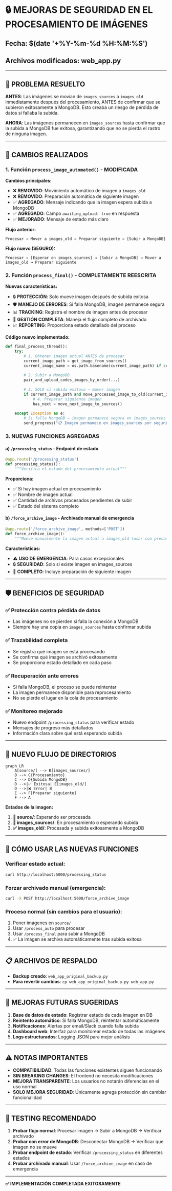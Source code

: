 # 🔒 MEJORAS DE SEGURIDAD EN EL PROCESAMIENTO DE IMÁGENES

## Fecha: $(date '+%Y-%m-%d %H:%M:%S')
## Archivos modificados: web_app.py

---

## 🎯 PROBLEMA RESUELTO

**ANTES**: Las imágenes se movían de `images_sources` a `images_old` inmediatamente después del procesamiento, ANTES de confirmar que se subieron exitosamente a MongoDB. Esto creaba un riesgo de pérdida de datos si fallaba la subida.

**AHORA**: Las imágenes permanecen en `images_sources` hasta confirmar que la subida a MongoDB fue exitosa, garantizando que no se pierda el rastro de ninguna imagen.

---

## 🔄 CAMBIOS REALIZADOS

### 1. **Función `process_image_automated()` - MODIFICADA**

**Cambios principales:**
- ❌ **REMOVIDO**: Movimiento automático de imagen a `images_old` 
- ❌ **REMOVIDO**: Preparación automática de siguiente imagen
- ✅ **AGREGADO**: Mensaje indicando que la imagen espera subida a MongoDB
- ✅ **AGREGADO**: Campo `awaiting_upload: true` en respuesta
- ✅ **MEJORADO**: Mensaje de estado más claro

**Flujo anterior:**
```
Procesar → Mover a images_old → Preparar siguiente → [Subir a MongoDB]
```

**Flujo nuevo (SEGURO):**
```
Procesar → [Esperar en images_sources] → [Subir a MongoDB] → Mover a images_old → Preparar siguiente
```

### 2. **Función `process_final()` - COMPLETAMENTE REESCRITA**

**Nuevas características:**
- 🔒 **PROTECCIÓN**: Solo mueve imagen después de subida exitosa
- 🛡️ **MANEJO DE ERRORES**: Si falla MongoDB, imagen permanece segura
- 📊 **TRACKING**: Registra el nombre de imagen antes de procesar
- 🔄 **GESTIÓN COMPLETA**: Maneja el flujo completo de archivado
- 📈 **REPORTING**: Proporciona estado detallado del proceso

**Código nuevo implementado:**
```python
def final_process_thread():
    try:
        # 1. Obtener imagen actual ANTES de procesar
        current_image_path = get_image_from_sources()
        current_image_name = os.path.basename(current_image_path) if current_image_path else "desconocida"
        
        # 2. Subir a MongoDB
        pair_and_upload_codes_images_by_order(...)
        
        # 3. SOLO si subida exitosa → mover imagen
        if current_image_path and move_processed_image_to_old(current_image_path):
            # 4. Preparar siguiente imagen
            has_next = move_next_image_to_sources()
            
    except Exception as e:
        # Si falla MongoDB → imagen permanece segura en images_sources
        send_progress("📋 Imagen permanece en images_sources por seguridad")
```

### 3. **NUEVAS FUNCIONES AGREGADAS**

#### a) **`/processing_status` - Endpoint de estado**
```python
@app.route('/processing_status')
def processing_status():
    """Verifica el estado del procesamiento actual"""
```
**Proporciona:**
- ✅ Si hay imagen actual en procesamiento
- ✅ Nombre de imagen actual
- ✅ Cantidad de archivos procesados pendientes de subir
- ✅ Estado del sistema completo

#### b) **`/force_archive_image` - Archivado manual de emergencia**
```python
@app.route('/force_archive_image', methods=['POST'])
def force_archive_image():
    """Mueve manualmente la imagen actual a images_old (usar con precaución)"""
```
**Características:**
- ⚠️ **USO DE EMERGENCIA**: Para casos excepcionales
- 🔒 **SEGURIDAD**: Solo si existe imagen en images_sources
- 🔄 **COMPLETO**: Incluye preparación de siguiente imagen

---

## 🛡️ BENEFICIOS DE SEGURIDAD

### ✅ **Protección contra pérdida de datos**
- Las imágenes no se pierden si falla la conexión a MongoDB
- Siempre hay una copia en `images_sources` hasta confirmar subida

### ✅ **Trazabilidad completa**
- Se registra qué imagen se está procesando
- Se confirma qué imagen se archivó exitosamente
- Se proporciona estado detallado en cada paso

### ✅ **Recuperación ante errores**
- Si falla MongoDB, el proceso se puede reintentar
- La imagen permanece disponible para reprocesamiento
- No se pierde el lugar en la cola de procesamiento

### ✅ **Monitoreo mejorado**
- Nuevo endpoint `/processing_status` para verificar estado
- Mensajes de progreso más detallados
- Información clara sobre qué está esperando subida

---

## 📁 NUEVO FLUJO DE DIRECTORIOS

```mermaid
graph LR
    A[source/] --> B[images_sources/]
    B --> C{Procesamiento}
    C --> D{Subida MongoDB}
    D -->|✅ Exitosa| E[images_old/]
    D -->|❌ Error| B
    E --> F[Preparar siguiente]
    F --> A
```

**Estados de la imagen:**
1. **📁 source/**: Esperando ser procesada
2. **🔄 images_sources/**: En procesamiento o esperando subida
3. **✅ images_old/**: Procesada y subida exitosamente a MongoDB

---

## 🔧 CÓMO USAR LAS NUEVAS FUNCIONES

### **Verificar estado actual:**
```bash
curl http://localhost:5000/processing_status
```

### **Forzar archivado manual (emergencia):**
```bash
curl -X POST http://localhost:5000/force_archive_image
```

### **Proceso normal (sin cambios para el usuario):**
1. Poner imágenes en `source/`
2. Usar `/process_auto` para procesar
3. Usar `/process_final` para subir a MongoDB
4. ✅ La imagen se archiva automáticamente tras subida exitosa

---

## 📋 ARCHIVOS DE RESPALDO

- **Backup creado**: `web_app_original_backup.py`
- **Para revertir cambios**: `cp web_app_original_backup.py web_app.py`

---

## 🚀 MEJORAS FUTURAS SUGERIDAS

1. **Base de datos de estado**: Registrar estado de cada imagen en DB
2. **Reintento automático**: Si falla MongoDB, reintentar automáticamente
3. **Notificaciones**: Alertas por email/Slack cuando falla subida
4. **Dashboard web**: Interfaz para monitorear estado de todas las imágenes
5. **Logs estructurados**: Logging JSON para mejor análisis

---

## ⚠️ NOTAS IMPORTANTES

- **COMPATIBILIDAD**: Todas las funciones existentes siguen funcionando
- **SIN BREAKING CHANGES**: El frontend no necesita modificaciones
- **MEJORA TRANSPARENTE**: Los usuarios no notarán diferencias en el uso normal
- **SOLO MEJORA SEGURIDAD**: Únicamente agrega protección sin cambiar funcionalidad

---

## 🧪 TESTING RECOMENDADO

1. **Probar flujo normal**: Procesar imagen → Subir a MongoDB → Verificar archivado
2. **Probar con error de MongoDB**: Desconectar MongoDB → Verificar que imagen no se mueve
3. **Probar endpoint de estado**: Verificar `/processing_status` en diferentes estados
4. **Probar archivado manual**: Usar `/force_archive_image` en caso de emergencia

---

**✅ IMPLEMENTACIÓN COMPLETADA EXITOSAMENTE**
